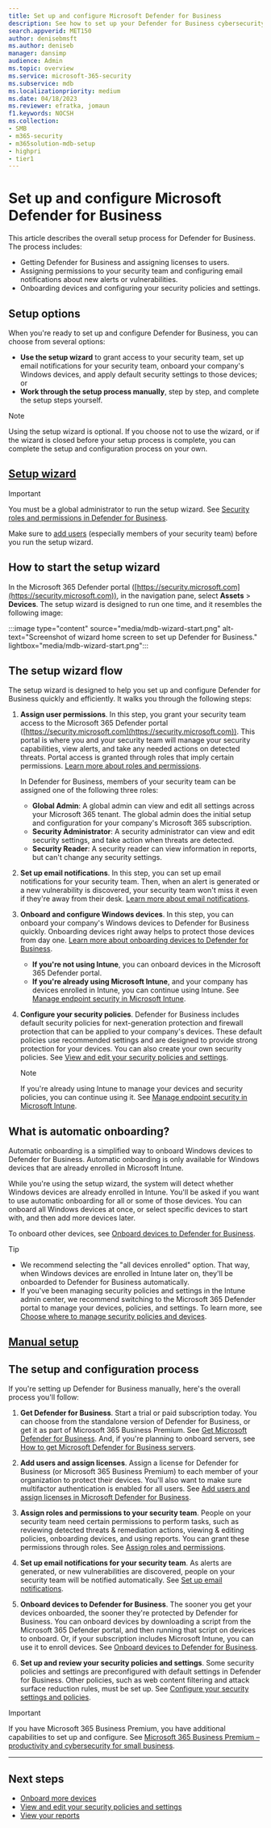 ```yaml
---
title: Set up and configure Microsoft Defender for Business
description: See how to set up your Defender for Business cybersecurity solution. Onboard devices, review your policies, and edit your settings as needed.
search.appverid: MET150
author: denisebmsft
ms.author: deniseb
manager: dansimp 
audience: Admin
ms.topic: overview
ms.service: microsoft-365-security
ms.subservice: mdb
ms.localizationpriority: medium
ms.date: 04/18/2023
ms.reviewer: efratka, jomaun
f1.keywords: NOCSH 
ms.collection: 
- SMB
- m365-security
- m365solution-mdb-setup
- highpri
- tier1
---
```


# Set up and configure Microsoft Defender for Business

This article describes the overall setup process for Defender for Business. The process includes:

- Getting Defender for Business and assigning licenses to users.
- Assigning permissions to your security team and configuring email notifications about new alerts or vulnerabilities.
- Onboarding devices and configuring your security policies and settings.

## Setup options

When you're ready to set up and configure Defender for Business, you can choose from several options:

- **Use the setup wizard** to grant access to your security team, set up email notifications for your security team, onboard your company's Windows devices, and apply default security settings to those devices; or 
- **Work through the setup process manually**, step by step, and complete the setup steps yourself.

> [!NOTE]
> Using the setup wizard is optional. If you choose not to use the wizard, or if the wizard is closed before your setup process is complete, you can complete the setup and configuration process on your own.

## [**Setup wizard**](#tab/Wizard)

> [!IMPORTANT]
> You must be a global administrator to run the setup wizard. See [Security roles and permissions in Defender for Business](mdb-roles-permissions.md).
> 
> Make sure to [add users](mdb-add-users.md) (especially members of your security team) before you run the setup wizard. 

## How to start the setup wizard

In the Microsoft 365 Defender portal ([https://security.microsoft.com](https://security.microsoft.com)), in the navigation pane, select **Assets** > **Devices**. The setup wizard is designed to run one time, and it resembles the following image: 

:::image type="content" source="media/mdb-wizard-start.png" alt-text="Screenshot of wizard home screen to set up Defender for Business." lightbox="media/mdb-wizard-start.png":::

## The setup wizard flow

The setup wizard is designed to help you set up and configure Defender for Business quickly and efficiently. It walks you through the following steps:

1. **Assign user permissions**. In this step, you grant your security team access to the Microsoft 365 Defender portal ([https://security.microsoft.com](https://security.microsoft.com)). This portal is where you and your security team will manage your security capabilities, view alerts, and take any needed actions on detected threats. Portal access is granted through roles that imply certain permissions. [Learn more about roles and permissions](mdb-roles-permissions.md). 

   In Defender for Business, members of your security team can be assigned one of the following three roles:<br/>
   
   - **Global Admin**: A global admin can view and edit all settings across your Microsoft 365 tenant. The global admin does the initial setup and configuration for your company's Microsoft 365 subscription. 
   - **Security Administrator**: A security administrator can view and edit security settings, and take action when threats are detected.
   - **Security Reader**: A security reader can view information in reports, but can't change any security settings. 

2. **Set up email notifications**. In this step, you can set up email notifications for your security team. Then, when an alert is generated or a new vulnerability is discovered, your security team won't miss it even if they're away from their desk. [Learn more about email notifications](mdb-email-notifications.md). 

3. **Onboard and configure Windows devices**. In this step, you can onboard your company's Windows devices to Defender for Business quickly. Onboarding devices right away helps to protect those devices from day one. [Learn more about onboarding devices to Defender for Business](mdb-onboard-devices.md).

   - **If you're not using Intune**, you can onboard devices in the Microsoft 365 Defender portal. 
   - **If you're already using Microsoft Intune**, and your company has devices enrolled in Intune, you can continue using Intune. See [Manage endpoint security in Microsoft Intune](/mem/intune/protect/endpoint-security).
   
4. **Configure your security policies**. Defender for Business includes default security policies for next-generation protection and firewall protection that can be applied to your company's devices. These default policies use recommended settings and are designed to provide strong protection for your devices. You can also create your own security policies. See [View and edit your security policies and settings](mdb-configure-security-settings.md).

   > [!NOTE]
   > If you're already using Intune to manage your devices and security policies, you can continue using it. See [Manage endpoint security in Microsoft Intune](/mem/intune/protect/endpoint-security).

## What is automatic onboarding?

Automatic onboarding is a simplified way to onboard Windows devices to Defender for Business. Automatic onboarding is only available for Windows devices that are already enrolled in Microsoft Intune. 

While you're using the setup wizard, the system will detect whether Windows devices are already enrolled in Intune. You'll be asked if you want to use automatic onboarding for all or some of those devices. You can onboard all Windows devices at once, or select specific devices to start with, and then add more devices later. 

To onboard other devices, see [Onboard devices to Defender for Business](mdb-onboard-devices.md).

> [!TIP]
> - We recommend selecting the "all devices enrolled" option. That way, when Windows devices are enrolled in Intune later on, they'll be onboarded to Defender for Business automatically. 
> - If you've been managing security policies and settings in the Intune admin center, we recommend switching to the Microsoft 365 Defender portal to manage your devices, policies, and settings. To learn more, see [Choose where to manage security policies and devices](mdb-configure-security-settings.md#choose-where-to-manage-security-policies-and-devices).

## [**Manual setup**](#tab/Manual)

## The setup and configuration process

If you're setting up Defender for Business manually, here's the overall process you'll follow:

1. **Get Defender for Business**. Start a trial or paid subscription today. You can choose from the standalone version of Defender for Business, or get it as part of Microsoft 365 Business Premium. See [Get Microsoft Defender for Business](get-defender-business.md). And, if you're planning to onboard servers, see [How to get Microsoft Defender for Business servers](get-defender-business-servers.md).

2. **Add users and assign licenses**. Assign a license for Defender for Business (or Microsoft 365 Business Premium) to each member of your organization to protect their devices. You'll also want to make sure multifactor authentication is enabled for all users. See [Add users and assign licenses in Microsoft Defender for Business](mdb-add-users.md).

3. **Assign roles and permissions to your security team**. People on your security team need certain permissions to perform tasks, such as reviewing detected threats & remediation actions, viewing & editing policies, onboarding devices, and using reports. You can grant these permissions through roles. See [Assign roles and permissions](mdb-roles-permissions.md). 

4. **Set up email notifications for your security team**. As alerts are generated, or new vulnerabilities are discovered, people on your security team will be notified automatically. See [Set up email notifications](mdb-email-notifications.md).

5. **Onboard devices to Defender for Business**. The sooner you get your devices onboarded, the sooner they're protected by Defender for Business. You can onboard devices by downloading a script from the Microsoft 365 Defender portal, and then running that script on devices to onboard. Or, if your subscription includes Microsoft Intune, you can use it to enroll devices. See [Onboard devices to Defender for Business](mdb-onboard-devices.md). 

6. **Set up and review your security policies and settings**. Some security policies and settings are preconfigured with default settings in Defender for Business. Other policies, such as web content filtering and attack surface reduction rules, must be set up. See [Configure your security settings and policies](mdb-configure-security-settings.md).

> [!IMPORTANT]
> If you have Microsoft 365 Business Premium, you have additional capabilities to set up and configure. See [Microsoft 365 Business Premium – productivity and cybersecurity for small business](../../business-premium/index.md).

--- 

## Next steps

- [Onboard more devices](mdb-onboard-devices.md)
- [View and edit your security policies and settings](mdb-configure-security-settings.md)
- [View your reports](mdb-reports.md)
